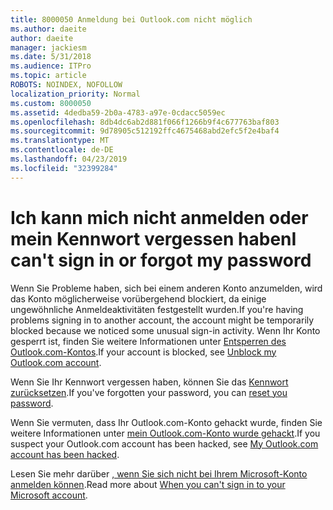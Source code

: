 ```yaml
---
title: 8000050 Anmeldung bei Outlook.com nicht möglich
ms.author: daeite
author: daeite
manager: jackiesm
ms.date: 5/31/2018
ms.audience: ITPro
ms.topic: article
ROBOTS: NOINDEX, NOFOLLOW
localization_priority: Normal
ms.custom: 8000050
ms.assetid: 4dedba59-2b0a-4783-a97e-0cdacc5059ec
ms.openlocfilehash: 8db4dc6ab2d881f066f1266b9f4c677763baf803
ms.sourcegitcommit: 9d78905c512192ffc4675468abd2efc5f2e4baf4
ms.translationtype: MT
ms.contentlocale: de-DE
ms.lasthandoff: 04/23/2019
ms.locfileid: "32399284"
---
```

# <a name="i-cant-sign-in-or-forgot-my-password"></a><span data-ttu-id="7c7fb-102">Ich kann mich nicht anmelden oder mein Kennwort vergessen haben</span><span class="sxs-lookup"><span data-stu-id="7c7fb-102">I can't sign in or forgot my password</span></span>

<span data-ttu-id="7c7fb-103">Wenn Sie Probleme haben, sich bei einem anderen Konto anzumelden, wird das Konto möglicherweise vorübergehend blockiert, da einige ungewöhnliche Anmeldeaktivitäten festgestellt wurden.</span><span class="sxs-lookup"><span data-stu-id="7c7fb-103">If you're having problems signing in to another account, the account might be temporarily blocked because we noticed some unusual sign-in activity.</span></span> <span data-ttu-id="7c7fb-104">Wenn Ihr Konto gesperrt ist, finden Sie weitere Informationen unter [Entsperren des Outlook.com-Kontos](https://go.microsoft.com/fwlink/p/?linkid=2001800&amp;clcid=0x409).</span><span class="sxs-lookup"><span data-stu-id="7c7fb-104">If your account is blocked, see [Unblock my Outlook.com account](https://go.microsoft.com/fwlink/p/?linkid=2001800&amp;clcid=0x409).</span></span>
  
<span data-ttu-id="7c7fb-105">Wenn Sie Ihr Kennwort vergessen haben, können Sie das [Kennwort zurücksetzen](https://go.microsoft.com/fwlink/p/?linkid=841909).</span><span class="sxs-lookup"><span data-stu-id="7c7fb-105">If you've forgotten your password, you can [reset you password](https://go.microsoft.com/fwlink/p/?linkid=841909).</span></span>
  
<span data-ttu-id="7c7fb-106">Wenn Sie vermuten, dass Ihr Outlook.com-Konto gehackt wurde, finden Sie weitere Informationen unter [mein Outlook.com-Konto wurde gehackt](https://go.microsoft.com/fwlink/p/?linkid=874366).</span><span class="sxs-lookup"><span data-stu-id="7c7fb-106">If you suspect your Outlook.com account has been hacked, see [My Outlook.com account has been hacked](https://go.microsoft.com/fwlink/p/?linkid=874366).</span></span>
  
<span data-ttu-id="7c7fb-107">Lesen Sie mehr darüber [, wenn Sie sich nicht bei Ihrem Microsoft-Konto anmelden können](https://go.microsoft.com/fwlink/p/?linkid=842227).</span><span class="sxs-lookup"><span data-stu-id="7c7fb-107">Read more about [When you can't sign in to your Microsoft account](https://go.microsoft.com/fwlink/p/?linkid=842227).</span></span>
  

